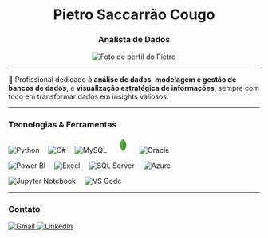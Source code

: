 <h1 align="center">Pietro Saccarrão Cougo</h1>
<h3 align="center">Analista de Dados</h3>

<p align="center">
  <img src="https://github.com/Pietrosaka.png" width="150" alt="Foto de perfil do Pietro" />
</p>

---

🎯 Profissional dedicado à **análise de dados**, **modelagem e gestão de bancos de dados**, e **visualização estratégica de informações**, sempre com foco em transformar dados em insights valiosos.

---

### Tecnologias & Ferramentas

<div align="left">
  <!-- Linguagens & bancos -->
  <img src="https://cdn.jsdelivr.net/gh/devicons/devicon/icons/python/python-original.svg" height="30" alt="Python" /> <img width="10"/>
  <img src="https://cdn.jsdelivr.net/gh/devicons/devicon/icons/csharp/csharp-original.svg" height="30" alt="C#" /> <img width="10"/>
  <img src="https://cdn.jsdelivr.net/gh/devicons/devicon/icons/mysql/mysql-original.svg" height="30" alt="MySQL" /> <img width="10"/>
  <img src="https://raw.githubusercontent.com/devicons/devicon/master/icons/mongodb/mongodb-original.svg" height="30" alt="MongoDB" /> <img width="10"/>
  <img src="https://cdn.jsdelivr.net/gh/devicons/devicon/icons/oracle/oracle-original.svg" height="30" alt="Oracle" /> <img width="10"/>

  <!-- Microsoft icons oficiais -->
  <img src="https://upload.wikimedia.org/wikipedia/commons/c/cf/New_Power_BI_Logo.svg" height="30" alt="Power BI" /> <img width="10"/>
  <img src="https://raw.githubusercontent.com/microsoft/PowerBI-Icons/master/Excel%20Logo.svg" height="30" alt="Excel" /> <img width="10"/>
  <img src="https://www.svgrepo.com/show/303229/microsoft-sql-server-logo.svg" height="30" alt="SQL Server" /> <img width="10"/>
  <img src="https://cdn.jsdelivr.net/gh/devicons/devicon/icons/azure/azure-original.svg" height="30" alt="Azure" /> <img width="10"/>

  <!-- Outros ícones -->
  <img src="https://cdn.jsdelivr.net/gh/devicons/devicon/icons/jupyter/jupyter-original.svg" height="30" alt="Jupyter Notebook" /> <img width="10"/>
  <img src="https://cdn.jsdelivr.net/gh/devicons/devicon/icons/vscode/vscode-original.svg" height="30" alt="VS Code" />
</div>

---

### Contato

<p align="left">
  <a href="mailto:pietrocougo@gmail.com" target="_blank">
    <img src="https://img.shields.io/static/v1?message=Gmail&logo=gmail&color=D14836&style=for-the-badge" height="35" alt="Gmail" />
  </a>
  <a href="https://www.linkedin.com/in/pietro-saccarrão-cougo" target="_blank">
    <img src="https://img.shields.io/static/v1?message=LinkedIn&logo=linkedin&color=0077B5&style=for-the-badge" height="35" alt="LinkedIn" />
  </a>
</p>
